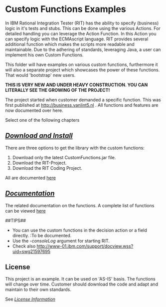 # Custom Functions Examples #

In IBM Rational Integration Tester (RIT) has the ability to specify (business) logic in it's tests and stubs. This can be done using the various Actions. For detailed handling you can leverage the Action Function. In this Action you can specify logic with the ECMAscript language. RIT provides several additional function which makes the scripts more readable and maintainable.
Due to the adhering of standards, leveraging Java, a user can implement his own Custom Functions.

This folder will have examples on various custom functions, furthermore it will also a separate project which showcases the power of these functions. That would 'bootstrap' new users.

**THIS IS VERY NEW AND UNDER HEAVY CONSTRUCTION. YOU CAN LITERALLY SEE THE GROWING OF THE PROJECT!**

The project started when customer demanded a specific function. This was first published at
http://business.vanlint5.nl . All functions and features are now documented over here.

Select one of the following chapters


## [*Download and Install*](doc/installation.md) 

There are three options to get the library with the custom functions:

1. Download only the latest CustomFunctions.jar file.
2. Download the RIT-Project.
3. Download the RIT Coding Project.

All are documented [here](doc/installation.md) 

## [*Documentation*](doc/customfunctions.md) 

The related documentation on the functions.
A complete list of functions can be viewed [here](doc/customfunctions.md)

##TIPS##

* You can use the custom functions in the decision action or a field directly.
:To be documented.
* Use the *-consoleLog* argument for starting RIT.
* Check also http://www-01.ibm.com/support/docview.wss?uid=swg21597695

## License ##

This project is an example. It can be used on 'AS-IS' basis.
The functions will change over time. Customer should download the code
and adapt and maintain to their own standards.

See [*License Information*](../README.md#license)

